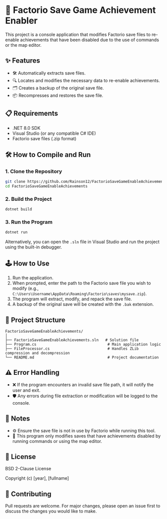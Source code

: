 # 🚀 Factorio Save Game Achievement Enabler

This project is a console application that modifies Factorio save files to re-enable achievements that have been disabled due to the use of commands or the map editor.

## ✨ Features

- 🛠️ Automatically extracts save files.
- 🔍 Locates and modifies the necessary data to re-enable achievements.
- 🗂️ Creates a backup of the original save file.
- 📦 Recompresses and restores the save file.

## 📋 Requirements

- .NET 8.0 SDK
- Visual Studio (or any compatible C# IDE)
- Factorio save files (.zip format)

## 🛠️ How to Compile and Run

### 1. Clone the Repository

```bash
git clone https://github.com/Rainson12/FactorioSaveGameEnableAchievements
cd FactorioSaveGameEnableAchievements
```

### 2. Build the Project

```bash
dotnet build
```

### 3. Run the Program

```bash
dotnet run
```

Alternatively, you can open the `.sln` file in Visual Studio and run the project using the built-in debugger.

## 🕹️ How to Use

1. Run the application.
2. When prompted, enter the path to the Factorio save file you wish to modify (e.g., `C:\Users\Username\AppData\Roaming\Factorio\saves\mysave.zip`).
3. The program will extract, modify, and repack the save file.
4. A backup of the original save will be created with the `.bak` extension.

## 📁 Project Structure

```
FactorioSaveGameEnableAchievements/
│
├── FactorioSaveGameEnableAchievements.sln   # Solution file
├── Program.cs                                # Main application logic
├── FileProcessor.cs                          # Handles ZLib compression and decompression
└── README.md                                 # Project documentation
```

## ⚠️ Error Handling

- ❌ If the program encounters an invalid save file path, it will notify the user and exit.
- 🛡️ Any errors during file extraction or modification will be logged to the console.

## 📝 Notes

- ⚙️ Ensure the save file is not in use by Factorio while running this tool.
- 🏅 This program only modifies saves that have achievements disabled by running commands or using the map editor.

## 📄 License

BSD 2-Clause License

Copyright (c) [year], [fullname]

## 🤝 Contributing

Pull requests are welcome. For major changes, please open an issue first to discuss the changes you would like to make.
